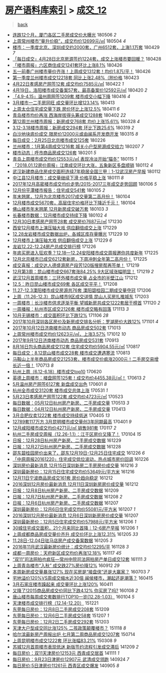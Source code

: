 [房产语料库索引](../../README.md)  > [成交_12](成交_12.md)
====
> [back](../README.md)

- [连跌12个月，厦门各区二手房成交价大曝光](http://jkwz.applinzi.com/ittc/7099954380415697931.html#%E8%BF%9E%E8%B7%8C12%E4%B8%AA%E6%9C%88%EF%BC%8C%E5%8E%A6%E9%97%A8%E5%90%84%E5%8C%BA%E4%BA%8C%E6%89%8B%E6%88%BF%E6%88%90%E4%BA%A4%E4%BB%B7%E5%A4%A7%E6%9B%9D%E5%85%89) 180506 *2* 
- [上周常州楼市“量升价稳”，成交均价12699元/㎡](http://jkwz.applinzi.com/ittc/7099300413809624071.html#%E4%B8%8A%E5%91%A8%E5%B8%B8%E5%B7%9E%E6%A5%BC%E5%B8%82%E2%80%9C%E9%87%8F%E5%8D%87%E4%BB%B7%E7%A8%B3%E2%80%9D%EF%BC%8C%E6%88%90%E4%BA%A4%E5%9D%87%E4%BB%B712699%E5%85%83%2F%E3%8E%A1) 180504 *4* 
- [楼市：一季度北京、深圳成交约2000套，广州6512套，上海1.1万套](http://jkwz.applinzi.com/ittc/7097383282960499718.html#%E6%A5%BC%E5%B8%82%EF%BC%9A%E4%B8%80%E5%AD%A3%E5%BA%A6%E5%8C%97%E4%BA%AC%E3%80%81%E6%B7%B1%E5%9C%B3%E6%88%90%E4%BA%A4%E7%BA%A62000%E5%A5%97%EF%BC%8C%E5%B9%BF%E5%B7%9E6512%E5%A5%97%EF%BC%8C%E4%B8%8A%E6%B5%B71.1%E4%B8%87%E5%A5%97) 180429 *7* 
- [「每日成交」4月28日北京房源签约1224套，成交上涨楼市要回暖？](http://jkwz.applinzi.com/ittc/7096957337858475024.html#%E3%80%8C%E6%AF%8F%E6%97%A5%E6%88%90%E4%BA%A4%E3%80%8D4%E6%9C%8828%E6%97%A5%E5%8C%97%E4%BA%AC%E6%88%BF%E6%BA%90%E7%AD%BE%E7%BA%A61224%E5%A5%97%EF%BC%8C%E6%88%90%E4%BA%A4%E4%B8%8A%E6%B6%A8%E6%A5%BC%E5%B8%82%E8%A6%81%E5%9B%9E%E6%9A%96%EF%BC%9F) 180428  
- [「楼市周报」六区商住成交1241套环比上涨8.1%](http://jkwz.applinzi.com/ittc/7096345090593391632.html#%E3%80%8C%E6%A5%BC%E5%B8%82%E5%91%A8%E6%8A%A5%E3%80%8D%E5%85%AD%E5%8C%BA%E5%95%86%E4%BD%8F%E6%88%90%E4%BA%A41241%E5%A5%97%E7%8E%AF%E6%AF%94%E4%B8%8A%E6%B6%A88.1%25) 180426  
- [五一前奏广州楼市量价齐涨！上周成交1312套！均价1.8万/平！](http://jkwz.applinzi.com/ittc/7096306090348381191.html#%E4%BA%94%E4%B8%80%E5%89%8D%E5%A5%8F%E5%B9%BF%E5%B7%9E%E6%A5%BC%E5%B8%82%E9%87%8F%E4%BB%B7%E9%BD%90%E6%B6%A8%EF%BC%81%E4%B8%8A%E5%91%A8%E6%88%90%E4%BA%A41312%E5%A5%97%EF%BC%81%E5%9D%87%E4%BB%B71.8%E4%B8%87%2F%E5%B9%B3%EF%BC%81) 180426  
- [第一季度兰州楼市成交12218套 同比上涨2.48%（附价格](http://jkwz.applinzi.com/ittc/7095218831788344337.html#%E7%AC%AC%E4%B8%80%E5%AD%A3%E5%BA%A6%E5%85%B0%E5%B7%9E%E6%A5%BC%E5%B8%82%E6%88%90%E4%BA%A412218%E5%A5%97+%E5%90%8C%E6%AF%94%E4%B8%8A%E6%B6%A82.48%25%EF%BC%88%E9%99%84%E4%BB%B7%E6%A0%BC) 180423  
- [4月22日孝感房产网签12套 成交均价7585元/㎡](http://jkwz.applinzi.com/ittc/7094889199478244359.html#4%E6%9C%8822%E6%97%A5%E5%AD%9D%E6%84%9F%E6%88%BF%E4%BA%A7%E7%BD%91%E7%AD%BE12%E5%A5%97+%E6%88%90%E4%BA%A4%E5%9D%87%E4%BB%B77585%E5%85%83%2F%E3%8E%A1) 180422 *1* 
- [4月19日，洛阳楼市成交备案57套，最高备案价12592元/㎡](http://jkwz.applinzi.com/ittc/7094076711736181777.html#4%E6%9C%8819%E6%97%A5%EF%BC%8C%E6%B4%9B%E9%98%B3%E6%A5%BC%E5%B8%82%E6%88%90%E4%BA%A4%E5%A4%87%E6%A1%8857%E5%A5%97%EF%BC%8C%E6%9C%80%E9%AB%98%E5%A4%87%E6%A1%88%E4%BB%B712592%E5%85%83%2F%E3%8E%A1) 180420 *2* 
- [「4.9-4.15」温州周网签1209套 楼市成交小幅下降](http://jkwz.applinzi.com/ittc/7092601936199287825.html#%E3%80%8C4.9-4.15%E3%80%8D%E6%B8%A9%E5%B7%9E%E5%91%A8%E7%BD%91%E7%AD%BE1209%E5%A5%97+%E6%A5%BC%E5%B8%82%E6%88%90%E4%BA%A4%E5%B0%8F%E5%B9%85%E4%B8%8B%E9%99%8D) 180416 *4* 
- [3月楼市一二手房同旺 成交量环比增123.14%](http://jkwz.applinzi.com/ittc/7091396254347297808.html#3%E6%9C%88%E6%A5%BC%E5%B8%82%E4%B8%80%E4%BA%8C%E6%89%8B%E6%88%BF%E5%90%8C%E6%97%BA+%E6%88%90%E4%BA%A4%E9%87%8F%E7%8E%AF%E6%AF%94%E5%A2%9E123.14%25) 180413  
- [上周太仓住宅成交量下跌 房价环比上涨12.5%](http://jkwz.applinzi.com/ittc/7090739225173689350.html#%E4%B8%8A%E5%91%A8%E5%A4%AA%E4%BB%93%E4%BD%8F%E5%AE%85%E6%88%90%E4%BA%A4%E9%87%8F%E4%B8%8B%E8%B7%8C+%E6%88%BF%E4%BB%B7%E7%8E%AF%E6%AF%94%E4%B8%8A%E6%B6%A812.5%25) 180411 *6* 
- [青岛楼市均价再涨 西海岸拔得头筹成交1288套](http://jkwz.applinzi.com/ittc/7087424433100948491.html#%E9%9D%92%E5%B2%9B%E6%A5%BC%E5%B8%82%E5%9D%87%E4%BB%B7%E5%86%8D%E6%B6%A8+%E8%A5%BF%E6%B5%B7%E5%B2%B8%E6%8B%94%E5%BE%97%E5%A4%B4%E7%AD%B9%E6%88%90%E4%BA%A41288%E5%A5%97) 180402 *22* 
- [第12周兰州楼市周报：新房成交768套 均价上涨15.61%](http://jkwz.applinzi.com/ittc/7085557601167475723.html#%E7%AC%AC12%E5%91%A8%E5%85%B0%E5%B7%9E%E6%A5%BC%E5%B8%82%E5%91%A8%E6%8A%A5%EF%BC%9A%E6%96%B0%E6%88%BF%E6%88%90%E4%BA%A4768%E5%A5%97+%E5%9D%87%E4%BB%B7%E4%B8%8A%E6%B6%A815.61%25) 180328 *4* 
- [3.12-3.18楼市周报：新房成交294套 环比下跌25.6%](http://jkwz.applinzi.com/ittc/7082216591871968267.html#3.12-3.18%E6%A5%BC%E5%B8%82%E5%91%A8%E6%8A%A5%EF%BC%9A%E6%96%B0%E6%88%BF%E6%88%90%E4%BA%A4294%E5%A5%97+%E7%8E%AF%E6%AF%94%E4%B8%8B%E8%B7%8C25.6%25) 180319 *2* 
- [白沙地块底价成交 限房价12000元或由闽系开发商开发](http://jkwz.applinzi.com/ittc/7080666215813219335.html#%E7%99%BD%E6%B2%99%E5%9C%B0%E5%9D%97%E5%BA%95%E4%BB%B7%E6%88%90%E4%BA%A4+%E9%99%90%E6%88%BF%E4%BB%B712000%E5%85%83%E6%88%96%E7%94%B1%E9%97%BD%E7%B3%BB%E5%BC%80%E5%8F%91%E5%95%86%E5%BC%80%E5%8F%91) 180315 *8* 
- [每日成交：2月25日北京楼市成交125套](http://jkwz.applinzi.com/ittc/7074324844579914763.html#%E6%AF%8F%E6%97%A5%E6%88%90%E4%BA%A4%EF%BC%9A2%E6%9C%8825%E6%97%A5%E5%8C%97%E4%BA%AC%E6%A5%BC%E5%B8%82%E6%88%90%E4%BA%A4125%E5%A5%97) 180226  
- [兰州楼市：1月第4周成交1216套 城关小户型房源成交给力](http://jkwz.applinzi.com/ittc/7067372883708216331.html#%E5%85%B0%E5%B7%9E%E6%A5%BC%E5%B8%82%EF%BC%9A1%E6%9C%88%E7%AC%AC4%E5%91%A8%E6%88%90%E4%BA%A41216%E5%A5%97+%E5%9F%8E%E5%85%B3%E5%B0%8F%E6%88%B7%E5%9E%8B%E6%88%BF%E6%BA%90%E6%88%90%E4%BA%A4%E7%BB%99%E5%8A%9B) 180207 *7* 
- [楼市动态｜呼市商品房成交126套](http://jkwz.applinzi.com/ittc/7065170254454326283.html#%E6%A5%BC%E5%B8%82%E5%8A%A8%E6%80%81%EF%BD%9C%E5%91%BC%E5%B8%82%E5%95%86%E5%93%81%E6%88%BF%E6%88%90%E4%BA%A4126%E5%A5%97) 180201 *5* 
- [青岛上周楼市成交均价12553元/㎡ 表现冷淡开始“猫冬”](http://jkwz.applinzi.com/ittc/7058900970304439307.html#%E9%9D%92%E5%B2%9B%E4%B8%8A%E5%91%A8%E6%A5%BC%E5%B8%82%E6%88%90%E4%BA%A4%E5%9D%87%E4%BB%B712553%E5%85%83%2F%E3%8E%A1+%E8%A1%A8%E7%8E%B0%E5%86%B7%E6%B7%A1%E5%BC%80%E5%A7%8B%E2%80%9C%E7%8C%AB%E5%86%AC%E2%80%9D) 180115 *1* 
- [「2018.01.12房价周报」江南成交环比大涨，五象新区多盘顺销](http://jkwz.applinzi.com/ittc/7057646053761745937.html#%E3%80%8C2018.01.12%E6%88%BF%E4%BB%B7%E5%91%A8%E6%8A%A5%E3%80%8D%E6%B1%9F%E5%8D%97%E6%88%90%E4%BA%A4%E7%8E%AF%E6%AF%94%E5%A4%A7%E6%B6%A8%EF%BC%8C%E4%BA%94%E8%B1%A1%E6%96%B0%E5%8C%BA%E5%A4%9A%E7%9B%98%E9%A1%BA%E9%94%80) 180112 *4* 
- [武汉新建商品住房成交面积连续7年稳居全国三甲｜1-12武汉房产早报](http://jkwz.applinzi.com/ittc/7057605700136469515.html#%E6%AD%A6%E6%B1%89%E6%96%B0%E5%BB%BA%E5%95%86%E5%93%81%E4%BD%8F%E6%88%BF%E6%88%90%E4%BA%A4%E9%9D%A2%E7%A7%AF%E8%BF%9E%E7%BB%AD7%E5%B9%B4%E7%A8%B3%E5%B1%85%E5%85%A8%E5%9B%BD%E4%B8%89%E7%94%B2%EF%BD%9C1-12%E6%AD%A6%E6%B1%89%E6%88%BF%E4%BA%A7%E6%97%A9%E6%8A%A5) 180112  
- [中江县12月楼市：成交量继续下滑 价格平稳上涨](http://jkwz.applinzi.com/ittc/7057261766403163143.html#%E4%B8%AD%E6%B1%9F%E5%8E%BF12%E6%9C%88%E6%A5%BC%E5%B8%82%EF%BC%9A%E6%88%90%E4%BA%A4%E9%87%8F%E7%BB%A7%E7%BB%AD%E4%B8%8B%E6%BB%91+%E4%BB%B7%E6%A0%BC%E5%B9%B3%E7%A8%B3%E4%B8%8A%E6%B6%A8) 180111 *8* 
- [2017年12月高密楼市成交均价走势/2015-2017三年成交走势回顾](http://jkwz.applinzi.com/ittc/7055499538146526215.html#2017%E5%B9%B412%E6%9C%88%E9%AB%98%E5%AF%86%E6%A5%BC%E5%B8%82%E6%88%90%E4%BA%A4%E5%9D%87%E4%BB%B7%E8%B5%B0%E5%8A%BF%2F2015-2017%E4%B8%89%E5%B9%B4%E6%88%90%E4%BA%A4%E8%B5%B0%E5%8A%BF%E5%9B%9E%E9%A1%BE) 180106 *5* 
- [12月份平潭楼市报告：住宅成交541套](http://jkwz.applinzi.com/ittc/7055117682653791248.html#12%E6%9C%88%E4%BB%BD%E5%B9%B3%E6%BD%AD%E6%A5%BC%E5%B8%82%E6%8A%A5%E5%91%8A%EF%BC%9A%E4%BD%8F%E5%AE%85%E6%88%90%E4%BA%A4541%E5%A5%97) 180105 *2* 
- [年末翘尾，12月为北京楼市2017成交量第二高月份！](http://jkwz.applinzi.com/ittc/7054666314205889553.html#%E5%B9%B4%E6%9C%AB%E7%BF%98%E5%B0%BE%EF%BC%8C12%E6%9C%88%E4%B8%BA%E5%8C%97%E4%BA%AC%E6%A5%BC%E5%B8%822017%E6%88%90%E4%BA%A4%E9%87%8F%E7%AC%AC%E4%BA%8C%E9%AB%98%E6%9C%88%E4%BB%BD%EF%BC%81) 180104  
- [12月楼市成交5670套，高层住宅价格环比下降近千元！](http://jkwz.applinzi.com/ittc/7054656314930627595.html#12%E6%9C%88%E6%A5%BC%E5%B8%82%E6%88%90%E4%BA%A45670%E5%A5%97%EF%BC%8C%E9%AB%98%E5%B1%82%E4%BD%8F%E5%AE%85%E4%BB%B7%E6%A0%BC%E7%8E%AF%E6%AF%94%E4%B8%8B%E9%99%8D%E8%BF%91%E5%8D%83%E5%85%83%EF%BC%81) 180104  
- [佛山楼市年末翘尾 12月新房成交破万套](http://jkwz.applinzi.com/ittc/7054394351734490123.html#%E4%BD%9B%E5%B1%B1%E6%A5%BC%E5%B8%82%E5%B9%B4%E6%9C%AB%E7%BF%98%E5%B0%BE+12%E6%9C%88%E6%96%B0%E6%88%BF%E6%88%90%E4%BA%A4%E7%A0%B4%E4%B8%87%E5%A5%97) 180103 *3* 
- [长春楼市数据：12月楼市成交持续下降](http://jkwz.applinzi.com/ittc/7053927162057327626.html#%E9%95%BF%E6%98%A5%E6%A5%BC%E5%B8%82%E6%95%B0%E6%8D%AE%EF%BC%9A12%E6%9C%88%E6%A5%BC%E5%B8%82%E6%88%90%E4%BA%A4%E6%8C%81%E7%BB%AD%E4%B8%8B%E9%99%8D) 180102 *4* 
- [12月30日孝感房产网签28套 成交房价7687元/㎡](http://jkwz.applinzi.com/ittc/7052926256784344081.html#12%E6%9C%8830%E6%97%A5%E5%AD%9D%E6%84%9F%E6%88%BF%E4%BA%A7%E7%BD%91%E7%AD%BE28%E5%A5%97+%E6%88%90%E4%BA%A4%E6%88%BF%E4%BB%B77687%E5%85%83%2F%E3%8E%A1) 171230  
- [西安12月楼市上演压轴大戏 供应翻倍成交上涨](http://jkwz.applinzi.com/ittc/7052442903828235280.html#%E8%A5%BF%E5%AE%8912%E6%9C%88%E6%A5%BC%E5%B8%82%E4%B8%8A%E6%BC%94%E5%8E%8B%E8%BD%B4%E5%A4%A7%E6%88%8F+%E4%BE%9B%E5%BA%94%E7%BF%BB%E5%80%8D%E6%88%90%E4%BA%A4%E4%B8%8A%E6%B6%A8) 171229  
- [12.28龙岩楼市成交数据出炉，各城区库存量曝光](http://jkwz.applinzi.com/ittc/7052410739375997968.html#12.28%E9%BE%99%E5%B2%A9%E6%A5%BC%E5%B8%82%E6%88%90%E4%BA%A4%E6%95%B0%E6%8D%AE%E5%87%BA%E7%82%89%EF%BC%8C%E5%90%84%E5%9F%8E%E5%8C%BA%E5%BA%93%E5%AD%98%E9%87%8F%E6%9B%9D%E5%85%89) 171229 *10* 
- [12月楼市上演压轴大戏 供应翻倍成交上涨](http://jkwz.applinzi.com/ittc/7052329494713467920.html#12%E6%9C%88%E6%A5%BC%E5%B8%82%E4%B8%8A%E6%BC%94%E5%8E%8B%E8%BD%B4%E5%A4%A7%E6%88%8F+%E4%BE%9B%E5%BA%94%E7%BF%BB%E5%80%8D%E6%88%90%E4%BA%A4%E4%B8%8A%E6%B6%A8) 171229 *6* 
- [龙岩12.22-12.24房产总成交排行榜](http://jkwz.applinzi.com/ittc/7051306884814881809.html#%E9%BE%99%E5%B2%A912.22-12.24%E6%88%BF%E4%BA%A7%E6%80%BB%E6%88%90%E4%BA%A4%E6%8E%92%E8%A1%8C%E6%A6%9C) 171226  
- [年底买房进入狂欢季？12.18—12.24安阳楼市成交周报邀你共度新年](http://jkwz.applinzi.com/ittc/7051077155981624336.html#%E5%B9%B4%E5%BA%95%E4%B9%B0%E6%88%BF%E8%BF%9B%E5%85%A5%E7%8B%82%E6%AC%A2%E5%AD%A3%EF%BC%9F12.18%E2%80%9412.24%E5%AE%89%E9%98%B3%E6%A5%BC%E5%B8%82%E6%88%90%E4%BA%A4%E5%91%A8%E6%8A%A5%E9%82%80%E4%BD%A0%E5%85%B1%E5%BA%A6%E6%96%B0%E5%B9%B4) 171225  
- [12月北京楼市已成交6212套新房，下周冲刺全年第二高月份！](http://jkwz.applinzi.com/ittc/7050965748522943504.html#12%E6%9C%88%E5%8C%97%E4%BA%AC%E6%A5%BC%E5%B8%82%E5%B7%B2%E6%88%90%E4%BA%A46212%E5%A5%97%E6%96%B0%E6%88%BF%EF%BC%8C%E4%B8%8B%E5%91%A8%E5%86%B2%E5%88%BA%E5%85%A8%E5%B9%B4%E7%AC%AC%E4%BA%8C%E9%AB%98%E6%9C%88%E4%BB%BD%EF%BC%81) 171225  
- [成交喜报：成交达人德盛源房产段芳120版搜房帮再签单！](http://jkwz.applinzi.com/ittc/7048793338432455697.html#%E6%88%90%E4%BA%A4%E5%96%9C%E6%8A%A5%EF%BC%9A%E6%88%90%E4%BA%A4%E8%BE%BE%E4%BA%BA%E5%BE%B7%E7%9B%9B%E6%BA%90%E6%88%BF%E4%BA%A7%E6%AE%B5%E8%8A%B3120%E7%89%88%E6%90%9C%E6%88%BF%E5%B8%AE%E5%86%8D%E7%AD%BE%E5%8D%95%EF%BC%81) 171219  
- [12月第3周：昆山楼市成交667套涨84.25% 9大区域涨幅明显！](http://jkwz.applinzi.com/ittc/7048712867027616785.html#12%E6%9C%88%E7%AC%AC3%E5%91%A8%EF%BC%9A%E6%98%86%E5%B1%B1%E6%A5%BC%E5%B8%82%E6%88%90%E4%BA%A4667%E5%A5%97%E6%B6%A884.25%25+9%E5%A4%A7%E5%8C%BA%E5%9F%9F%E6%B6%A8%E5%B9%85%E6%98%8E%E6%98%BE%EF%BC%81) 171219 *2* 
- [武汉12月首周楼市：三环外楼市成交量 占全市的半壁江山](http://jkwz.applinzi.com/ittc/7046157697118897168.html#%E6%AD%A6%E6%B1%8912%E6%9C%88%E9%A6%96%E5%91%A8%E6%A5%BC%E5%B8%82%EF%BC%9A%E4%B8%89%E7%8E%AF%E5%A4%96%E6%A5%BC%E5%B8%82%E6%88%90%E4%BA%A4%E9%87%8F+%E5%8D%A0%E5%85%A8%E5%B8%82%E7%9A%84%E5%8D%8A%E5%A3%81%E6%B1%9F%E5%B1%B1) 171212  
- [12.5：昨日昆山楼市成交69套 各区成交平平！](http://jkwz.applinzi.com/ittc/7044746321406198800.html#12.5%EF%BC%9A%E6%98%A8%E6%97%A5%E6%98%86%E5%B1%B1%E6%A5%BC%E5%B8%82%E6%88%90%E4%BA%A469%E5%A5%97+%E5%90%84%E5%8C%BA%E6%88%90%E4%BA%A4%E5%B9%B3%E5%B9%B3%EF%BC%81) 171208  
- [11.27-12.3溧阳楼市成交房源共76套 溧阳碧桂园二期成交量夺冠](http://jkwz.applinzi.com/ittc/7043908893783098385.html#11.27-12.3%E6%BA%A7%E9%98%B3%E6%A5%BC%E5%B8%82%E6%88%90%E4%BA%A4%E6%88%BF%E6%BA%90%E5%85%B176%E5%A5%97+%E6%BA%A7%E9%98%B3%E7%A2%A7%E6%A1%82%E5%9B%AD%E4%BA%8C%E6%9C%9F%E6%88%90%E4%BA%A4%E9%87%8F%E5%A4%BA%E5%86%A0) 171206  
- [上周（11.26-12.3）昆山楼市9区成交详情 昆山人买房扎推城东](http://jkwz.applinzi.com/ittc/7042958689525302288.html#%E4%B8%8A%E5%91%A8%EF%BC%8811.26-12.3%EF%BC%89%E6%98%86%E5%B1%B1%E6%A5%BC%E5%B8%829%E5%8C%BA%E6%88%90%E4%BA%A4%E8%AF%A6%E6%83%85+%E6%98%86%E5%B1%B1%E4%BA%BA%E4%B9%B0%E6%88%BF%E6%89%8E%E6%8E%A8%E5%9F%8E%E4%B8%9C) 171203  
- [一周楼市｜长沙楼市供求逐渐平衡 望城新房共成交1222套居于榜首](http://jkwz.applinzi.com/ittc/7038091799845930001.html#%E4%B8%80%E5%91%A8%E6%A5%BC%E5%B8%82%EF%BD%9C%E9%95%BF%E6%B2%99%E6%A5%BC%E5%B8%82%E4%BE%9B%E6%B1%82%E9%80%90%E6%B8%90%E5%B9%B3%E8%A1%A1+%E6%9C%9B%E5%9F%8E%E6%96%B0%E6%88%BF%E5%85%B1%E6%88%90%E4%BA%A41222%E5%A5%97%E5%B1%85%E4%BA%8E%E6%A6%9C%E9%A6%96) 171120 *2* 
- [一周播报：杭州市区成交2126套 楼市成交略有回落](http://jkwz.applinzi.com/ittc/7035471215500723217.html#%E4%B8%80%E5%91%A8%E6%92%AD%E6%8A%A5%EF%BC%9A%E6%9D%AD%E5%B7%9E%E5%B8%82%E5%8C%BA%E6%88%90%E4%BA%A42126%E5%A5%97+%E6%A5%BC%E5%B8%82%E6%88%90%E4%BA%A4%E7%95%A5%E6%9C%89%E5%9B%9E%E8%90%BD) 171113 *3* 
- [10月无锡楼市：成交面积环比下跌12%](http://jkwz.applinzi.com/ittc/7032785262369834000.html#10%E6%9C%88%E6%97%A0%E9%94%A1%E6%A5%BC%E5%B8%82%EF%BC%9A%E6%88%90%E4%BA%A4%E9%9D%A2%E7%A7%AF%E7%8E%AF%E6%AF%94%E4%B8%8B%E8%B7%8C12%25) 171106 *28* 
- [2017年10月深圳各区房价及新房成交排名分析：罗湖房价大跌12%](http://jkwz.applinzi.com/ittc/7030907055790097425.html#2017%E5%B9%B410%E6%9C%88%E6%B7%B1%E5%9C%B3%E5%90%84%E5%8C%BA%E6%88%BF%E4%BB%B7%E5%8F%8A%E6%96%B0%E6%88%BF%E6%88%90%E4%BA%A4%E6%8E%92%E5%90%8D%E5%88%86%E6%9E%90%EF%BC%9A%E7%BD%97%E6%B9%96%E6%88%BF%E4%BB%B7%E5%A4%A7%E8%B7%8C12%25) 171101 *4* 
- [2017年10月12日济南楼市动态 商品房成交502套](http://jkwz.applinzi.com/ittc/7023901618335122449.html#2017%E5%B9%B410%E6%9C%8812%E6%97%A5%E6%B5%8E%E5%8D%97%E6%A5%BC%E5%B8%82%E5%8A%A8%E6%80%81+%E5%95%86%E5%93%81%E6%88%BF%E6%88%90%E4%BA%A4502%E5%A5%97) 171013  
- [上周常州楼市成交均价12623元/㎡，上涨3.57%](http://jkwz.applinzi.com/ittc/7023599641885672465.html#%E4%B8%8A%E5%91%A8%E5%B8%B8%E5%B7%9E%E6%A5%BC%E5%B8%82%E6%88%90%E4%BA%A4%E5%9D%87%E4%BB%B712623%E5%85%83%2F%E3%8E%A1%EF%BC%8C%E4%B8%8A%E6%B6%A83.57%25) 171012 *10* 
- [2017年9月12日济南楼市动态 商品房成交531套](http://jkwz.applinzi.com/ittc/7012756812745671697.html#2017%E5%B9%B49%E6%9C%8812%E6%97%A5%E6%B5%8E%E5%8D%97%E6%A5%BC%E5%B8%82%E5%8A%A8%E6%80%81+%E5%95%86%E5%93%81%E6%88%BF%E6%88%90%E4%BA%A4531%E5%A5%97) 170913  
- [8月16日包头商品房成交112套 住宅成交均价5904.55元/㎡](http://jkwz.applinzi.com/ittc/7002718649411175441.html#8%E6%9C%8816%E6%97%A5%E5%8C%85%E5%A4%B4%E5%95%86%E5%93%81%E6%88%BF%E6%88%90%E4%BA%A4112%E5%A5%97+%E4%BD%8F%E5%AE%85%E6%88%90%E4%BA%A4%E5%9D%87%E4%BB%B75904.55%E5%85%83%2F%E3%8E%A1) 170817  
- [每日成交：8.12昆山楼市成交28套 楼市成交遭遇寒流](http://jkwz.applinzi.com/ittc/7001177972621706256.html#%E6%AF%8F%E6%97%A5%E6%88%90%E4%BA%A4%EF%BC%9A8.12%E6%98%86%E5%B1%B1%E6%A5%BC%E5%B8%82%E6%88%90%E4%BA%A428%E5%A5%97+%E6%A5%BC%E5%B8%82%E6%88%90%E4%BA%A4%E9%81%AD%E9%81%87%E5%AF%92%E6%B5%81) 170813  
- [马鞍山上半年商品房成交21253套，楼市成交价疯涨2000元！二手房交易增长近一倍！](http://jkwz.applinzi.com/ittc/6989762796165006353.html#%E9%A9%AC%E9%9E%8D%E5%B1%B1%E4%B8%8A%E5%8D%8A%E5%B9%B4%E5%95%86%E5%93%81%E6%88%BF%E6%88%90%E4%BA%A421253%E5%A5%97%EF%BC%8C%E6%A5%BC%E5%B8%82%E6%88%90%E4%BA%A4%E4%BB%B7%E7%96%AF%E6%B6%A82000%E5%85%83%EF%BC%81%E4%BA%8C%E6%89%8B%E6%88%BF%E4%BA%A4%E6%98%93%E5%A2%9E%E9%95%BF%E8%BF%91%E4%B8%80%E5%80%8D%EF%BC%81) 170713 *8* 
- [杭州上周（6.12-6.18）楼市成交top10](http://jkwz.applinzi.com/ittc/6981280213026472964.html#%E6%9D%AD%E5%B7%9E%E4%B8%8A%E5%91%A8%EF%BC%886.12-6.18%EF%BC%89%E6%A5%BC%E5%B8%82%E6%88%90%E4%BA%A4top10) 170620  
- [英德上周楼市：楼盘网签125套！成交均价4455.38元/㎡！](http://jkwz.applinzi.com/ittc/6978797838367458308.html#%E8%8B%B1%E5%BE%B7%E4%B8%8A%E5%91%A8%E6%A5%BC%E5%B8%82%EF%BC%9A%E6%A5%BC%E7%9B%98%E7%BD%91%E7%AD%BE125%E5%A5%97%EF%BC%81%E6%88%90%E4%BA%A4%E5%9D%87%E4%BB%B74455.38%E5%85%83%2F%E3%8E%A1%EF%BC%81) 170613 *2* 
- [5月温州房产网签6127套 新盘成交出色](http://jkwz.applinzi.com/ittc/6974192901880808452.html#5%E6%9C%88%E6%B8%A9%E5%B7%9E%E6%88%BF%E4%BA%A7%E7%BD%91%E7%AD%BE6127%E5%A5%97+%E6%96%B0%E7%9B%98%E6%88%90%E4%BA%A4%E5%87%BA%E8%89%B2) 170601 *8* 
- [杭州全市成交3120套 楼市成交总体上涨](http://jkwz.applinzi.com/ittc/6973824178791646212.html#%E6%9D%AD%E5%B7%9E%E5%85%A8%E5%B8%82%E6%88%90%E4%BA%A43120%E5%A5%97+%E6%A5%BC%E5%B8%82%E6%88%90%E4%BA%A4%E6%80%BB%E4%BD%93%E4%B8%8A%E6%B6%A8) 170531 *1* 
- [5月23日孝感房产网签122套 成交均价4723元/㎡](http://jkwz.applinzi.com/ittc/6970918779922940933.html#5%E6%9C%8823%E6%97%A5%E5%AD%9D%E6%84%9F%E6%88%BF%E4%BA%A7%E7%BD%91%E7%AD%BE122%E5%A5%97+%E6%88%90%E4%BA%A4%E5%9D%87%E4%BB%B74723%E5%85%83%2F%E3%8E%A1) 170523  
- [每日数据：05月12日杭州房产新房、二手房成交量](http://jkwz.applinzi.com/ittc/6967107145660105733.html#%E6%AF%8F%E6%97%A5%E6%95%B0%E6%8D%AE%EF%BC%9A05%E6%9C%8812%E6%97%A5%E6%9D%AD%E5%B7%9E%E6%88%BF%E4%BA%A7%E6%96%B0%E6%88%BF%E3%80%81%E4%BA%8C%E6%89%8B%E6%88%BF%E6%88%90%E4%BA%A4%E9%87%8F) 170513 *3* 
- [每日数据：04月12日杭州房产新房、二手房成交量](http://jkwz.applinzi.com/ittc/6955955123141477380.html#%E6%AF%8F%E6%97%A5%E6%95%B0%E6%8D%AE%EF%BC%9A04%E6%9C%8812%E6%97%A5%E6%9D%AD%E5%B7%9E%E6%88%BF%E4%BA%A7%E6%96%B0%E6%88%BF%E3%80%81%E4%BA%8C%E6%89%8B%E6%88%BF%E6%88%90%E4%BA%A4%E9%87%8F) 170413  
- [3月合肥仅卖1222套 楼市成交持续低迷](http://jkwz.applinzi.com/ittc/6953051749140136964.html#3%E6%9C%88%E5%90%88%E8%82%A5%E4%BB%85%E5%8D%961222%E5%A5%97+%E6%A5%BC%E5%B8%82%E6%88%90%E4%BA%A4%E6%8C%81%E7%BB%AD%E4%BD%8E%E8%BF%B7) 170405 *13* 
- [12789套117万方 3月昆明楼市成交量创3年同期最高](http://jkwz.applinzi.com/ittc/6951611627509122052.html#12789%E5%A5%97117%E4%B8%87%E6%96%B9+3%E6%9C%88%E6%98%86%E6%98%8E%E6%A5%BC%E5%B8%82%E6%88%90%E4%BA%A4%E9%87%8F%E5%88%9B3%E5%B9%B4%E5%90%8C%E6%9C%9F%E6%9C%80%E9%AB%98) 170401 *9* 
- [12月咸阳楼市成交均价4271元/㎡ 销售981套](http://jkwz.applinzi.com/ittc/6924122518591112197.html#12%E6%9C%88%E5%92%B8%E9%98%B3%E6%A5%BC%E5%B8%82%E6%88%90%E4%BA%A4%E5%9D%87%E4%BB%B74271%E5%85%83%2F%E3%8E%A1+%E9%94%80%E5%94%AE981%E5%A5%97) 170117 *2* 
- [杭州二手房成交周报（12.26-1.1）：江干区房价又降了！](http://jkwz.applinzi.com/ittc/6919266368951419908.html#%E6%9D%AD%E5%B7%9E%E4%BA%8C%E6%89%8B%E6%88%BF%E6%88%90%E4%BA%A4%E5%91%A8%E6%8A%A5%EF%BC%8812.26-1.1%EF%BC%89%EF%BC%9A%E6%B1%9F%E5%B9%B2%E5%8C%BA%E6%88%BF%E4%BB%B7%E5%8F%88%E9%99%8D%E4%BA%86%EF%BC%81) 170104 *15* 
- [日报：12月28日杭州房产新房、二手房成交数据](http://jkwz.applinzi.com/ittc/6917039627625300996.html#%E6%97%A5%E6%8A%A5%EF%BC%9A12%E6%9C%8828%E6%97%A5%E6%9D%AD%E5%B7%9E%E6%88%BF%E4%BA%A7%E6%96%B0%E6%88%BF%E3%80%81%E4%BA%8C%E6%89%8B%E6%88%BF%E6%88%90%E4%BA%A4%E6%95%B0%E6%8D%AE) 161229  
- [日报：12月27日杭州房产新房、二手房成交数据](http://jkwz.applinzi.com/ittc/6916665475567453188.html#%E6%97%A5%E6%8A%A5%EF%BC%9A12%E6%9C%8827%E6%97%A5%E6%9D%AD%E5%B7%9E%E6%88%BF%E4%BA%A7%E6%96%B0%E6%88%BF%E3%80%81%E4%BA%8C%E6%89%8B%E6%88%BF%E6%88%90%E4%BA%A4%E6%95%B0%E6%8D%AE) 161228  
- [邵东碧桂园房价出来了，邵东12月19日-12月25日住宅成交](http://jkwz.applinzi.com/ittc/6916034460687795205.html#%E9%82%B5%E4%B8%9C%E7%A2%A7%E6%A1%82%E5%9B%AD%E6%88%BF%E4%BB%B7%E5%87%BA%E6%9D%A5%E4%BA%86%EF%BC%8C%E9%82%B5%E4%B8%9C12%E6%9C%8819%E6%97%A5-12%E6%9C%8825%E6%97%A5%E4%BD%8F%E5%AE%85%E6%88%90%E4%BA%A4) 161226 *6* 
- [「中原周报20161220」住宅成交低位波动，热点城市房价回调](http://jkwz.applinzi.com/ittc/6915998029344932869.html#%E3%80%8C%E4%B8%AD%E5%8E%9F%E5%91%A8%E6%8A%A520161220%E3%80%8D%E4%BD%8F%E5%AE%85%E6%88%90%E4%BA%A4%E4%BD%8E%E4%BD%8D%E6%B3%A2%E5%8A%A8%EF%BC%8C%E7%83%AD%E7%82%B9%E5%9F%8E%E5%B8%82%E6%88%BF%E4%BB%B7%E5%9B%9E%E8%B0%83) 161226  
- [深圳房价最新消息 12月15日深圳新房二手房房价成交量](http://jkwz.applinzi.com/ittc/6912168225902429188.html#%E6%B7%B1%E5%9C%B3%E6%88%BF%E4%BB%B7%E6%9C%80%E6%96%B0%E6%B6%88%E6%81%AF+12%E6%9C%8815%E6%97%A5%E6%B7%B1%E5%9C%B3%E6%96%B0%E6%88%BF%E4%BA%8C%E6%89%8B%E6%88%BF%E6%88%BF%E4%BB%B7%E6%88%90%E4%BA%A4%E9%87%8F) 161216 *3* 
- [深圳最新房价：12月15日住宅成交均价53649元/平方米](http://jkwz.applinzi.com/ittc/6912153714143265797.html#%E6%B7%B1%E5%9C%B3%E6%9C%80%E6%96%B0%E6%88%BF%E4%BB%B7%EF%BC%9A12%E6%9C%8815%E6%97%A5%E4%BD%8F%E5%AE%85%E6%88%90%E4%BA%A4%E5%9D%87%E4%BB%B753649%E5%85%83%2F%E5%B9%B3%E6%96%B9%E7%B1%B3) 161216  
- [12月11日宁波商品房成交161套 房价趋向稳定](http://jkwz.applinzi.com/ittc/6910744105352430597.html#12%E6%9C%8811%E6%97%A5%E5%AE%81%E6%B3%A2%E5%95%86%E5%93%81%E6%88%BF%E6%88%90%E4%BA%A4161%E5%A5%97+%E6%88%BF%E4%BB%B7%E8%B6%8B%E5%90%91%E7%A8%B3%E5%AE%9A) 161212  
- [2016深圳12月房价最新消息 12月11日深圳新房房价成交量](http://jkwz.applinzi.com/ittc/6910716911322399748.html#2016%E6%B7%B1%E5%9C%B312%E6%9C%88%E6%88%BF%E4%BB%B7%E6%9C%80%E6%96%B0%E6%B6%88%E6%81%AF+12%E6%9C%8811%E6%97%A5%E6%B7%B1%E5%9C%B3%E6%96%B0%E6%88%BF%E6%88%BF%E4%BB%B7%E6%88%90%E4%BA%A4%E9%87%8F) 161212  
- [日报：12月8日杭州房产新房、二手房成交数据](http://jkwz.applinzi.com/ittc/6909573503287559173.html#%E6%97%A5%E6%8A%A5%EF%BC%9A12%E6%9C%888%E6%97%A5%E6%9D%AD%E5%B7%9E%E6%88%BF%E4%BA%A7%E6%96%B0%E6%88%BF%E3%80%81%E4%BA%8C%E6%89%8B%E6%88%BF%E6%88%90%E4%BA%A4%E6%95%B0%E6%8D%AE) 161209  
- [日报：12月7日杭州房产新房、二手房成交数据](http://jkwz.applinzi.com/ittc/6909203047543997445.html#%E6%97%A5%E6%8A%A5%EF%BC%9A12%E6%9C%887%E6%97%A5%E6%9D%AD%E5%B7%9E%E6%88%BF%E4%BA%A7%E6%96%B0%E6%88%BF%E3%80%81%E4%BA%8C%E6%89%8B%E6%88%BF%E6%88%90%E4%BA%A4%E6%95%B0%E6%8D%AE) 161208 *2* 
- [日报：12月6日杭州房产新房、二手房成交数据](http://jkwz.applinzi.com/ittc/6908876659301549060.html#%E6%97%A5%E6%8A%A5%EF%BC%9A12%E6%9C%886%E6%97%A5%E6%9D%AD%E5%B7%9E%E6%88%BF%E4%BA%A7%E6%96%B0%E6%88%BF%E3%80%81%E4%BA%8C%E6%89%8B%E6%88%BF%E6%88%90%E4%BA%A4%E6%95%B0%E6%8D%AE) 161207  
- [深圳最新房价：12月6日住宅成交均价55081元/平方米](http://jkwz.applinzi.com/ittc/6908816205929776132.html#%E6%B7%B1%E5%9C%B3%E6%9C%80%E6%96%B0%E6%88%BF%E4%BB%B7%EF%BC%9A12%E6%9C%886%E6%97%A5%E4%BD%8F%E5%AE%85%E6%88%90%E4%BA%A4%E5%9D%87%E4%BB%B755081%E5%85%83%2F%E5%B9%B3%E6%96%B9%E7%B1%B3) 161207 *1* 
- [2016深圳12月房价最新消息 12月6日深圳新房房价成交量](http://jkwz.applinzi.com/ittc/6908799030716269572.html#2016%E6%B7%B1%E5%9C%B312%E6%9C%88%E6%88%BF%E4%BB%B7%E6%9C%80%E6%96%B0%E6%B6%88%E6%81%AF+12%E6%9C%886%E6%97%A5%E6%B7%B1%E5%9C%B3%E6%96%B0%E6%88%BF%E6%88%BF%E4%BB%B7%E6%88%90%E4%BA%A4%E9%87%8F) 161207  
- [深圳最新房价：12月5日住宅成交均价57988元/平方米](http://jkwz.applinzi.com/ittc/6908435044833428485.html#%E6%B7%B1%E5%9C%B3%E6%9C%80%E6%96%B0%E6%88%BF%E4%BB%B7%EF%BC%9A12%E6%9C%885%E6%97%A5%E4%BD%8F%E5%AE%85%E6%88%90%E4%BA%A4%E5%9D%87%E4%BB%B757988%E5%85%83%2F%E5%B9%B3%E6%96%B9%E7%B1%B3) 161206 *1* 
- [30城住宅成交面积，21个月来同比首降｜12-6房产早报](http://jkwz.applinzi.com/ittc/6908434287132410885.html#30%E5%9F%8E%E4%BD%8F%E5%AE%85%E6%88%90%E4%BA%A4%E9%9D%A2%E7%A7%AF%EF%BC%8C21%E4%B8%AA%E6%9C%88%E6%9D%A5%E5%90%8C%E6%AF%94%E9%A6%96%E9%99%8D%EF%BD%9C12-6%E6%88%BF%E4%BA%A7%E6%97%A9%E6%8A%A5) 161206 *1* 
- [上周成都商品房成交量价齐升 成交价环比上涨12.31%](http://jkwz.applinzi.com/ittc/6908209793386152964.html#%E4%B8%8A%E5%91%A8%E6%88%90%E9%83%BD%E5%95%86%E5%93%81%E6%88%BF%E6%88%90%E4%BA%A4%E9%87%8F%E4%BB%B7%E9%BD%90%E5%8D%87+%E6%88%90%E4%BA%A4%E4%BB%B7%E7%8E%AF%E6%AF%94%E4%B8%8A%E6%B6%A812.31%25) 161205 *33* 
- [11.28日-12.04日驻马店房产成交备案数据](http://jkwz.applinzi.com/ittc/6908176992804799493.html#11.28%E6%97%A5-12.04%E6%97%A5%E9%A9%BB%E9%A9%AC%E5%BA%97%E6%88%BF%E4%BA%A7%E6%88%90%E4%BA%A4%E5%A4%87%E6%A1%88%E6%95%B0%E6%8D%AE) 161205 *3* 
- [2016年11月武汉最新房价统计：成交均价12295/平](http://jkwz.applinzi.com/ittc/6905556576043009029.html#2016%E5%B9%B411%E6%9C%88%E6%AD%A6%E6%B1%89%E6%9C%80%E6%96%B0%E6%88%BF%E4%BB%B7%E7%BB%9F%E8%AE%A1%EF%BC%9A%E6%88%90%E4%BA%A4%E5%9D%87%E4%BB%B712295%2F%E5%B9%B3) 161128 *3* 
- [成都一周房价：天府新区成交均价再涨12.18%](http://jkwz.applinzi.com/ittc/6901515757170459652.html#%E6%88%90%E9%83%BD%E4%B8%80%E5%91%A8%E6%88%BF%E4%BB%B7%EF%BC%9A%E5%A4%A9%E5%BA%9C%E6%96%B0%E5%8C%BA%E6%88%90%E4%BA%A4%E5%9D%87%E4%BB%B7%E5%86%8D%E6%B6%A812.18%25) 161117 *45* 
- [“双11”司法网拍也疯狂—常州中院司法网拍房产单日成交12套](http://jkwz.applinzi.com/ittc/6899310576827630597.html#%E2%80%9C%E5%8F%8C11%E2%80%9D%E5%8F%B8%E6%B3%95%E7%BD%91%E6%8B%8D%E4%B9%9F%E7%96%AF%E7%8B%82%E2%80%94%E5%B8%B8%E5%B7%9E%E4%B8%AD%E9%99%A2%E5%8F%B8%E6%B3%95%E7%BD%91%E6%8B%8D%E6%88%BF%E4%BA%A7%E5%8D%95%E6%97%A5%E6%88%90%E4%BA%A412%E5%A5%97) 161111 *3* 
- [上周青岛楼市“入秋” 成交跌27%房价降12%](http://jkwz.applinzi.com/ittc/6876996285168616452.html#%E4%B8%8A%E5%91%A8%E9%9D%92%E5%B2%9B%E6%A5%BC%E5%B8%82%E2%80%9C%E5%85%A5%E7%A7%8B%E2%80%9D+%E6%88%90%E4%BA%A4%E8%B7%8C27%25%E6%88%BF%E4%BB%B7%E9%99%8D12%25) 160912 *29* 
- [本周新房成交量暴涨127% 现在买房是“接盘侠”还是大赢家？](http://jkwz.applinzi.com/ittc/6850754689532167173.html#%E6%9C%AC%E5%91%A8%E6%96%B0%E6%88%BF%E6%88%90%E4%BA%A4%E9%87%8F%E6%9A%B4%E6%B6%A8127%25+%E7%8E%B0%E5%9C%A8%E4%B9%B0%E6%88%BF%E6%98%AF%E2%80%9C%E6%8E%A5%E7%9B%98%E4%BE%A0%E2%80%9D%E8%BF%98%E6%98%AF%E5%A4%A7%E8%B5%A2%E5%AE%B6%EF%BC%9F) 160703 *7* 
- [宅地溢价120%VS周成交缩水近30倍 闽侯楼市，潮起还是潮落？](http://jkwz.applinzi.com/ittc/6821384799167972357.html#%E5%AE%85%E5%9C%B0%E6%BA%A2%E4%BB%B7120%25VS%E5%91%A8%E6%88%90%E4%BA%A4%E7%BC%A9%E6%B0%B4%E8%BF%9130%E5%80%8D+%E9%97%BD%E4%BE%AF%E6%A5%BC%E5%B8%82%EF%BC%8C%E6%BD%AE%E8%B5%B7%E8%BF%98%E6%98%AF%E6%BD%AE%E8%90%BD%EF%BC%9F) 160415  
- [3月石家庄楼市躁起来 成交量环比上涨120%](http://jkwz.applinzi.com/ittc/6819141354512712709.html#3%E6%9C%88%E7%9F%B3%E5%AE%B6%E5%BA%84%E6%A5%BC%E5%B8%82%E8%BA%81%E8%B5%B7%E6%9D%A5+%E6%88%90%E4%BA%A4%E9%87%8F%E7%8E%AF%E6%AF%94%E4%B8%8A%E6%B6%A8120%25) 160411  
- [又降了!2015商品房成交价同比下跌4.12% 你买房了吗?](http://jkwz.applinzi.com/ittc/6785038064032416772.html#%E5%8F%88%E9%99%8D%E4%BA%86%212015%E5%95%86%E5%93%81%E6%88%BF%E6%88%90%E4%BA%A4%E4%BB%B7%E5%90%8C%E6%AF%94%E4%B8%8B%E8%B7%8C4.12%25+%E4%BD%A0%E4%B9%B0%E6%88%BF%E4%BA%86%E5%90%97%3F) 160108 *2* 
- [唐山楼市每周成交套数排行TOP10一览(12.28-1.03）](http://jkwz.applinzi.com/ittc/6783411934514906117.html#%E5%94%90%E5%B1%B1%E6%A5%BC%E5%B8%82%E6%AF%8F%E5%91%A8%E6%88%90%E4%BA%A4%E5%A5%97%E6%95%B0%E6%8E%92%E8%A1%8CTOP10%E4%B8%80%E8%A7%88%2812.28-1.03%EF%BC%89) 160104 *5* 
- [天津楼市成交排行榜（12.14-12.20）](http://jkwz.applinzi.com/ittc/6778216198340871172.html#%E5%A4%A9%E6%B4%A5%E6%A5%BC%E5%B8%82%E6%88%90%E4%BA%A4%E6%8E%92%E8%A1%8C%E6%A6%9C%EF%BC%8812.14-12.20%EF%BC%89) 151221  
- [东莞每日房价：12月8日二手房成交208套](http://jkwz.applinzi.com/ittc/6773757186354447364.html#%E4%B8%9C%E8%8E%9E%E6%AF%8F%E6%97%A5%E6%88%BF%E4%BB%B7%EF%BC%9A12%E6%9C%888%E6%97%A5%E4%BA%8C%E6%89%8B%E6%88%BF%E6%88%90%E4%BA%A4208%E5%A5%97) 151209  
- [东莞每日房价：12月6日二手房成交58套](http://jkwz.applinzi.com/ittc/6773023468409062404.html#%E4%B8%9C%E8%8E%9E%E6%AF%8F%E6%97%A5%E6%88%BF%E4%BB%B7%EF%BC%9A12%E6%9C%886%E6%97%A5%E4%BA%8C%E6%89%8B%E6%88%BF%E6%88%90%E4%BA%A458%E5%A5%97) 151207 *1* 
- [东莞每日房价：12月2日二手房成交292套](http://jkwz.applinzi.com/ittc/6771532268661376005.html#%E4%B8%9C%E8%8E%9E%E6%AF%8F%E6%97%A5%E6%88%BF%E4%BB%B7%EF%BC%9A12%E6%9C%882%E6%97%A5%E4%BA%8C%E6%89%8B%E6%88%BF%E6%88%90%E4%BA%A4292%E5%A5%97) 151203  
- [天津大户型成交同比涨125% 二孩政策颠覆楼市？](http://jkwz.applinzi.com/ittc/6765944452007068676.html#%E5%A4%A9%E6%B4%A5%E5%A4%A7%E6%88%B7%E5%9E%8B%E6%88%90%E4%BA%A4%E5%90%8C%E6%AF%94%E6%B6%A8125%25+%E4%BA%8C%E5%AD%A9%E6%94%BF%E7%AD%96%E9%A2%A0%E8%A6%86%E6%A5%BC%E5%B8%82%EF%BC%9F) 151118 *8* 
- [哈尔滨最新房产周报出炉 七月第二周商品房成交1207套](http://jkwz.applinzi.com/ittc/547650615062539842.html#%E5%93%88%E5%B0%94%E6%BB%A8%E6%9C%80%E6%96%B0%E6%88%BF%E4%BA%A7%E5%91%A8%E6%8A%A5%E5%87%BA%E7%82%89+%E4%B8%83%E6%9C%88%E7%AC%AC%E4%BA%8C%E5%91%A8%E5%95%86%E5%93%81%E6%88%BF%E6%88%90%E4%BA%A41207%E5%A5%97) 150714  
- [上周昆明楼市成交1222套 环比涨幅83.21%](http://jkwz.applinzi.com/ittc/547650611397734698.html#%E4%B8%8A%E5%91%A8%E6%98%86%E6%98%8E%E6%A5%BC%E5%B8%82%E6%88%90%E4%BA%A41222%E5%A5%97+%E7%8E%AF%E6%AF%94%E6%B6%A8%E5%B9%8583.21%25) 150308 *9* 
- [苏城12月首周楼市表现低迷 新版签约流程引发成交滞后](http://jkwz.applinzi.com/ittc/547650611381537957.html#%E8%8B%8F%E5%9F%8E12%E6%9C%88%E9%A6%96%E5%91%A8%E6%A5%BC%E5%B8%82%E8%A1%A8%E7%8E%B0%E4%BD%8E%E8%BF%B7+%E6%96%B0%E7%89%88%E7%AD%BE%E7%BA%A6%E6%B5%81%E7%A8%8B%E5%BC%95%E5%8F%91%E6%88%90%E4%BA%A4%E6%BB%9E%E5%90%8E) 141209 *2* 
- [每日房价：双11天津房价12153元 西青成交居首](http://jkwz.applinzi.com/ittc/547650611379028594.html#%E6%AF%8F%E6%97%A5%E6%88%BF%E4%BB%B7%EF%BC%9A%E5%8F%8C11%E5%A4%A9%E6%B4%A5%E6%88%BF%E4%BB%B712153%E5%85%83+%E8%A5%BF%E9%9D%92%E6%88%90%E4%BA%A4%E5%B1%85%E9%A6%96) 141111 *1* 
- [每日房价：9月23日津房价12907元 武清成交领跑](http://jkwz.applinzi.com/ittc/547650611374437446.html#%E6%AF%8F%E6%97%A5%E6%88%BF%E4%BB%B7%EF%BC%9A9%E6%9C%8823%E6%97%A5%E6%B4%A5%E6%88%BF%E4%BB%B712907%E5%85%83+%E6%AD%A6%E6%B8%85%E6%88%90%E4%BA%A4%E9%A2%86%E8%B7%91) 140924 *7* 
- [每日房价:5日津房价11261元 西青区成交爆发](http://jkwz.applinzi.com/ittc/547650611372512626.html#%E6%AF%8F%E6%97%A5%E6%88%BF%E4%BB%B7%3A5%E6%97%A5%E6%B4%A5%E6%88%BF%E4%BB%B711261%E5%85%83+%E8%A5%BF%E9%9D%92%E5%8C%BA%E6%88%90%E4%BA%A4%E7%88%86%E5%8F%91) 140905 *8* 
